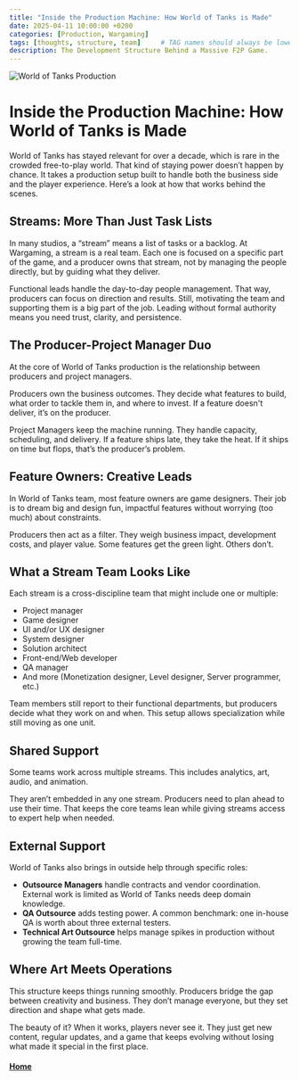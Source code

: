 ```yaml
---
title: "Inside the Production Machine: How World of Tanks is Made"
date: 2025-04-11 10:00:00 +0200
categories: [Production, Wargaming]
tags: [thoughts, structure, team]     # TAG names should always be lowercase
description: The Development Structure Behind a Massive F2P Game.
---
```


![World of Tanks Production](https://worldoftanks.com/dcont/fb/media/menu_screen_wallpaper/conqueror/2560x1600-5.jpg)

# Inside the Production Machine: How World of Tanks is Made

World of Tanks has stayed relevant for over a decade, which is rare in the crowded free-to-play world. That kind of staying power doesn’t happen by chance. It takes a production setup built to handle both the business side and the player experience. Here’s a look at how that works behind the scenes.

## Streams: More Than Just Task Lists

In many studios, a “stream” means a list of tasks or a backlog. At Wargaming, a stream is a real team. Each one is focused on a specific part of the game, and a producer owns that stream, not by managing the people directly, but by guiding what they deliver.

Functional leads handle the day-to-day people management. That way, producers can focus on direction and results. Still, motivating the team and supporting them is a big part of the job. Leading without formal authority means you need trust, clarity, and persistence.

## The Producer-Project Manager Duo

At the core of World of Tanks production is the relationship between producers and project managers.

Producers own the business outcomes. They decide what features to build, what order to tackle them in, and where to invest. If a feature doesn't deliver, it’s on the producer.

Project Managers keep the machine running. They handle capacity, scheduling, and delivery. If a feature ships late, they take the heat. If it ships on time but flops, that’s the producer’s problem.

## Feature Owners: Creative Leads

In World of Tanks team, most feature owners are game designers. Their job is to dream big and design fun, impactful features without worrying (too much) about constraints.

Producers then act as a filter. They weigh business impact, development costs, and player value. Some features get the green light. Others don’t.

## What a Stream Team Looks Like

Each stream is a cross-discipline team that might include one or multiple:

- Project manager
- Game designer
- UI and/or UX designer
- System designer
- Solution architect
- Front-end/Web developer
- QA manager
- And more (Monetization designer, Level designer, Server programmer, etc.)

Team members still report to their functional departments, but producers decide what they work on and when. This setup allows specialization while still moving as one unit.

## Shared Support

Some teams work across multiple streams. This includes analytics, art, audio, and animation.

They aren’t embedded in any one stream. Producers need to plan ahead to use their time. That keeps the core teams lean while giving streams access to expert help when needed.

## External Support

World of Tanks also brings in outside help through specific roles:

- **Outsource Managers** handle contracts and vendor coordination. External work is limited as World of Tanks needs deep domain knowledge.
- **QA Outsource** adds testing power. A common benchmark: one in-house QA is worth about three external testers.
- **Technical Art Outsource** helps manage spikes in production without growing the team full-time.

## Where Art Meets Operations

This structure keeps things running smoothly. Producers bridge the gap between creativity and business. They don’t manage everyone, but they set direction and shape what gets made.

The beauty of it? When it works, players never see it. They just get new content, regular updates, and a game that keeps evolving without losing what made it special in the first place.

#### [Home](./README.md) 
